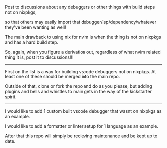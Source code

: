 Post to discussions about any debuggers or other things with build steps not on nixpkgs,

so that others may easily import that debugger/lsp/dependency/whatever they've been wanting as well!

The main drawback to using nix for nvim is when the thing is not on nixpkgs and has a hard build step.

So, again, when you figure a derivation out, regardless of what nvim related thing it is, post it to discussions!!!

---

First on the list is a way for building vscode debuggers not on nixpkgs.
At least one of these should be merged into the main repo.

Outside of that, clone or fork the repo and do as you please, 
but adding plugins and bells and whistles to main gets in the way of the kickstarter spirit.

---

I would like to add 1 custom built vscode debugger that wasnt on nixpkgs as an example.

I would like to add a formatter or linter setup for 1 language as an example.

After that this repo will simply be recieving maintenance and be kept up to date.

